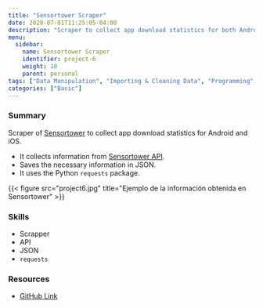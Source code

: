 ```yaml
---
title: "Sensortower Scraper"
date: 2020-07-01T11:25:05-04:00
description: "Scraper to collect app download statistics for both Android and iOS."
menu:
  sidebar:
    name: Sensortower Scraper
    identifier: project-6
    weight: 10
    parent: personal
tags: ["Data Manipulation", "Importing & Cleaning Data", "Programming", "API"]
categories: ["Basic"]
---
```


### Summary

Scraper of [Sensortower](https://app.sensortower.com/) to collect app download statistics for Android and iOS.

* It collects information from [Sensortower API](https://sensortower.com/api/).
* Saves the necessary information in JSON.
* It uses the Python `requests` package.

{{< figure src="project6.jpg" title="Ejemplo de la información obtenida en Sensortower" >}}

### **Skills**

- Scrapper
- API
- JSON
- `requests`

### Resources

- [GitHub Link](https://github.com/lorainemg/sensortower-scraper)
